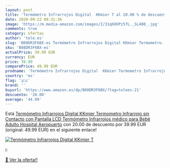 ```yaml
---
layout: post
title: 'Termómetro Infrarrojos Digital  KKmier T al 20.00 % de descuento'
date: 2020-09-22 09:31:36
image: 'https://m.media-amazon.com/images/I/31qK8OPz5fL._SL400_.jpg'
comments: true
category: ofertas
author: 'tole.es'
slug: 'B08DR3F6BX-es Termómetro Infrarrojos Digital KKmier Termometro...'
sku: 'B08DR3F6BX-es'
actualPrice: 39.99 EUR
currency: EUR
price: 39.99
comparePrice: 49.99 EUR
prodname: 'Termómetro Infrarrojos Digital  KKmier Termometro Infrarrojo sin Contacto con Pantalla LCD Termómetro Infrarrojos médico para Bebé  Adulto  Hospital  Aeropuerto'
country: 'es'
flag: '🇪🇸'
brand: ''
buyurl: 'https://www.amazon.es/dp/B08DR3F6BX/?tag=tolees-21'
descuento: '20.00'
average: '44.99'
---
```


Está [Termómetro Infrarrojos Digital  KKmier Termometro Infrarrojo sin Contacto con Pantalla LCD Termómetro Infrarrojos médico para Bebé  Adulto  Hospital  Aeropuerto](https://www.amazon.es/dp/B08DR3F6BX/?tag=tolees-21) con 20.00 de descuento por 39.99 EUR (original: 49.99 EUR) en el siguiente enlace!

[![Termómetro Infrarrojos Digital  KKmier T](https://m.media-amazon.com/images/I/31qK8OPz5fL._SL400_.jpg)](https://www.amazon.es/dp/B08DR3F6BX/?tag=tolees-21)

ℹ️:


[🛒 Ver la oferta!!](https://www.amazon.es/dp/B08DR3F6BX/?tag=tolees-21)
